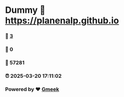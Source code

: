 # Dummy :link: https://planenalp.github.io 
### :page_facing_up: [3](https://planenalp.github.io/tag.html) 
### :speech_balloon: 0 
### :hibiscus: 57281 
### :alarm_clock: 2025-03-20 17:11:02 
### Powered by :heart: [Gmeek](https://github.com/Meekdai/Gmeek)
